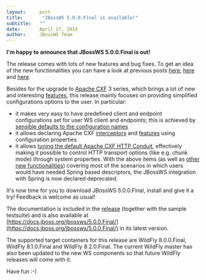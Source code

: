 ```yaml
---
layout:     post
title:       "JBossWS 5.0.0.Final is available!"
subtitle:   ""
date:       April 27, 2015
author:     JBossWS Team
---
```



**I&#39;m happy to announce that JBossWS 5.0.0.Final is out!**  

The release comes with lots of new features and bug fixes. To get an idea of the new functionalities you can have a look at previous posts [here](http://jbossws.blogspot.com/2015/03/moving-towards-jbossws-5.html), [here](http://jbossws.blogspot.com/2014/09/wildfly-9-and-jbossws-5-future-is-coming.html) and [here](http://jbossws.blogspot.com/2014/09/how-to-kick-start-ws-project-in-few.html).  

Besides for the upgrade to [Apache CXF](http://cxf.apache.org/) 3 series, which brings a lot of new and interesting [features](http://cxf.apache.org/docs/30-migration-guide.html), this release mainly focuses on providing simplified configurations options to the user. In particular:  

*   it makes very easy to have predefined client and endpoint configurations set for user WS client and endpoints; this is achieved by [sensible defaults to the configuration names](https://docs.jboss.org/author/display/JBWS/Predefined+client+and+endpoint+configurations#Predefinedclientandendpointconfigurations-Automaticconfigurationfromdefaultdescriptors)
*   it allows declaring Apache CXF [interceptors](https://docs.jboss.org/author/display/JBWS/Apache+CXF+integration#ApacheCXFintegration-ApacheCXFinterceptors) and [features](https://docs.jboss.org/author/display/JBWS/Apache+CXF+integration#ApacheCXFintegration-Features) using configuration properties
*   it allows [tuning the default Apache CXF HTTP Conduit](https://docs.jboss.org/author/display/JBWS/Apache+CXF+integration#ApacheCXFintegration-HTTPConduitconfiguration), effectively making it possible to control HTTP transport options (like e.g. chunk mode) through system properties.
With the above items (as well as [other new functionalities](https://docs.jboss.org/author/display/JBWS/Apache+CXF+integration#ApacheCXFintegration-Propertiesdrivenbeancreation)) covering most of the scenarios in which users would have needed Spring based descriptors, the JBossWS integration with Spring is now declared deprecated.  

It&#39;s now time for you to download JBossWS 5.0.0.Final, install and give it a try! Feedback is welcome as usual!  

The documentation is included in the [release](http://jbossws.jboss.org/downloads/latest) (together with the sample testsuite) and is also available at [https://docs.jboss.org/jbossws/5.0.0.Final/](https://docs.jboss.org/jbossws/5.0.0.Final/) in its latest version.  

The supported target containers for this release are WildFly 8.0.0.Final, WildFly 8.1.0.Final and WildFly 8.2.0.Final. The current WildFly master has also been updated to the new WS components so that future WildFly releases will come with it.  

Have fun :-)




